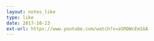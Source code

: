```yaml
---
layout: notes_like
type: like
date: 2017-10-23
ext-url: https://www.youtube.com/watch?v=aSRDWcEm1GA
---
```

